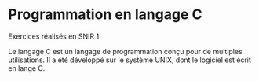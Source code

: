 ﻿# Programmation en langage C

Exercices réalisés en SNIR 1

Le langage C est un langage de programmation conçu pour de multiples utilisations. Il a été développé sur le système UNIX, dont le logiciel est écrit en lange C.

